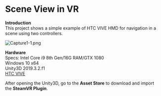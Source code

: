 # Scene View in VR

**Introduction**  
This project shows a simple example of HTC VIVE HMD for navigation in a scene using two controllers.

![Capture1-1.png](https://github.com/HugoNip/SceneView_Unity3D/blob/master/figure/Capture1-1.png)

**Hardware**  
Specs: Intel Core i9 8th Gen/16G RAM/GTX 1080  
Windows 10 x64  
Unity3D 2019.3.2.f1  
[HTC VIVE](https://www.vive.com/us/product/vive/)  

After opening the Unity3D, go to the **Asset Store** to download and import the **SteamVR Plugin**.
